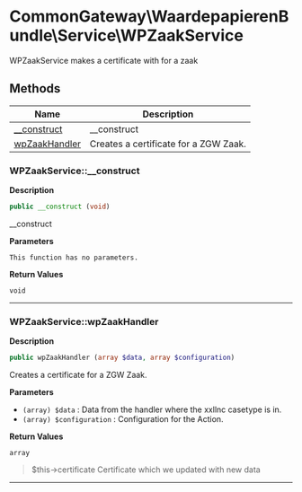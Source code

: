 # CommonGateway\WaardepapierenBundle\Service\WPZaakService

WPZaakService makes a certificate with for a zaak

## Methods

| Name | Description |
|------|-------------|
|[\_\_construct](#wpzaakservice__construct)|\_\_construct|
|[wpZaakHandler](#wpzaakservicewpzaakhandler)|Creates a certificate for a ZGW Zaak.|

### WPZaakService::\_\_construct

**Description**

```php
public __construct (void)
```

\_\_construct

**Parameters**

`This function has no parameters.`

**Return Values**

`void`

<hr />

### WPZaakService::wpZaakHandler

**Description**

```php
public wpZaakHandler (array $data, array $configuration)
```

Creates a certificate for a ZGW Zaak.

**Parameters**

* `(array) $data`
  : Data from the handler where the xxllnc casetype is in.
* `(array) $configuration`
  : Configuration for the Action.

**Return Values**

`array`

> $this->certificate Certificate which we updated with new data

<hr />
